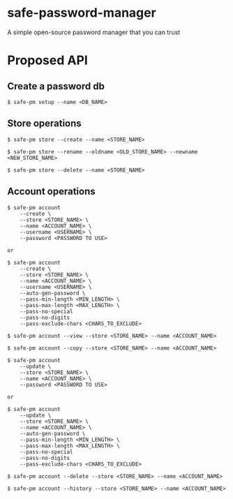 # safe-password-manager
A simple open-source password manager that you can trust

# Proposed API

## Create a password db

```
$ safe-pm setup --name <DB_NAME>
```

## Store operations

```
$ safe-pm store --create --name <STORE_NAME>
```

```
$ safe-pm store --rename --oldname <OLD_STORE_NAME> --newname <NEW_STORE_NAME> 
```

```
$ safe-pm store --delete --name <STORE_NAME>
```

## Account operations

```
$ safe-pm account 
    --create \
    --store <STORE_NAME> \
    --name <ACCOUNT_NAME> \
    --username <USERNAME> \
    --password <PASSWORD TO USE>

or

$ safe-pm account 
    --create \
    --store <STORE_NAME> \
    --name <ACCOUNT_NAME> \
    --username <USERNAME> \
    --auto-gen-password \
    --pass-min-length <MIN_LENGTH> \
    --pass-max-length <MAX_LENGTH> \
    --pass-no-special
    --pass-no-digits
    --pass-exclude-chars <CHARS_TO_EXCLUDE>
```

```
$ safe-pm account --view --store <STORE_NAME> --name <ACCOUNT_NAME> 
```

```
$ safe-pm account --copy --store <STORE_NAME> --name <ACCOUNT_NAME> 
```

```
$ safe-pm account 
    --update \
    --store <STORE_NAME> \
    --name <ACCOUNT_NAME> \
    --password <PASSWORD TO USE>

or

$ safe-pm account 
    --update \
    --store <STORE_NAME> \
    --name <ACCOUNT_NAME> \
    --auto-gen-password \
    --pass-min-length <MIN_LENGTH> \
    --pass-max-length <MAX_LENGTH> \
    --pass-no-special
    --pass-no-digits
    --pass-exclude-chars <CHARS_TO_EXCLUDE>
```

```
$ safe-pm account --delete --store <STORE_NAME> --name <ACCOUNT_NAME> 
```

```
$ safe-pm account --history --store <STORE_NAME> --name <ACCOUNT_NAME> 
```
